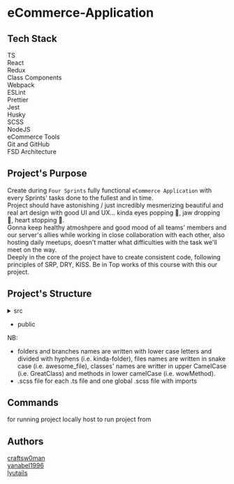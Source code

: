 # eCommerce-Application

## Tech Stack

TS\
React\
Redux\
Class Components\
Webpack\
ESLint\
Prettier\
Jest\
Husky\
SCSS\
NodeJS\
eCommerce Tools\
Git and GitHub\
FSD Architecture

## Project's Purpose

Create during `Four Sprints` fully functional `eCommerce Application` with every Sprints' tasks done to the fullest and in time.<br />
Project should have astonishing / just incredibly mesmerizing beautiful and real art design with good UI and UX... kinda eyes popping 👀, jaw dropping 👄, heart stopping 💖.<br />
Gonna keep healthy atmoshpere and good mood of all teams' members and our server's allies while working in close collaboration with each other, also hosting daily meetups, doesn't matter what difficulties with the task we'll meet on the way.<br />
Deeply in the core of the project have to create consistent code, following principles of SRP, DRY, KISS.
Be in Top works of this course with this our project.

## Project's Structure

<details><summary>src</summary>

- app<br />
- api<br />
<details><summary>core</summary>

- base_component<br />
- store<br />
- observer
- event_emitter<br />
</details>
<details><summary>components</summary>

- pages<br />
- widgets
- features(card etc.)<br />
- UI (buttons etc.)<br />
</details>


- data (product's config, arrays of sounds etc.)<br />
- assets (pics, icons, backgrounds etc.)<br />
- types, enums, interfaces, constants<br />
</details>

- public
<p></p>
NB:

- folders and branches names are written with lower case letters and divided with hyphens (i.e. kinda-folder), files names are written in snake case (i.e. awesome_file), classes' names are writter in upper CamelCase (i.e. GreatClass) and methods in lower camelCase (i.e. wowMethod).
- .scss file for each .ts file and one global .scss file with imports

## Commands

for running project locally
host to run project from

## Authors

[craftsw0man](https://github.com/CRAFTSW0MAN/)<br />
[yanabel1996](https://github.com/yanabel1996)<br />
[lyutails](https://github.com/lyutails)<br />
